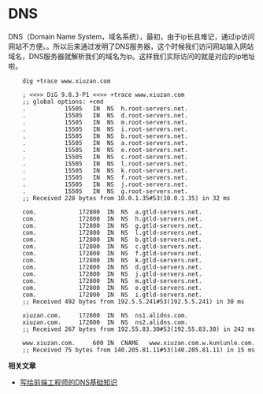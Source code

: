 # DNS

DNS（Domain Name System，域名系统），最初，由于ip长且难记，通过ip访问网站不方便。。所以后来通过发明了DNS服务器，这个时候我们访问网站输入网站域名，DNS服务器就解析我们的域名为ip。这样我们实际访问的就是对应的ip地址啦。

        dig +trace www.xiuzan.com

        ; <<>> DiG 9.8.3-P1 <<>> +trace www.xiuzan.com
        ;; global options: +cmd
        .			15505	IN	NS	h.root-servers.net.
        .			15505	IN	NS	d.root-servers.net.
        .			15505	IN	NS	m.root-servers.net.
        .			15505	IN	NS	i.root-servers.net.
        .			15505	IN	NS	b.root-servers.net.
        .			15505	IN	NS	a.root-servers.net.
        .			15505	IN	NS	e.root-servers.net.
        .			15505	IN	NS	c.root-servers.net.
        .			15505	IN	NS	l.root-servers.net.
        .			15505	IN	NS	k.root-servers.net.
        .			15505	IN	NS	f.root-servers.net.
        .			15505	IN	NS	j.root-servers.net.
        .			15505	IN	NS	g.root-servers.net.
        ;; Received 228 bytes from 10.0.1.35#53(10.0.1.35) in 32 ms

        com.			172800	IN	NS	a.gtld-servers.net.
        com.			172800	IN	NS	h.gtld-servers.net.
        com.			172800	IN	NS	g.gtld-servers.net.
        com.			172800	IN	NS	l.gtld-servers.net.
        com.			172800	IN	NS	b.gtld-servers.net.
        com.			172800	IN	NS	c.gtld-servers.net.
        com.			172800	IN	NS	f.gtld-servers.net.
        com.			172800	IN	NS	k.gtld-servers.net.
        com.			172800	IN	NS	d.gtld-servers.net.
        com.			172800	IN	NS	j.gtld-servers.net.
        com.			172800	IN	NS	m.gtld-servers.net.
        com.			172800	IN	NS	e.gtld-servers.net.
        com.			172800	IN	NS	i.gtld-servers.net.
        ;; Received 492 bytes from 192.5.5.241#53(192.5.5.241) in 30 ms

        xiuzan.com.		172800	IN	NS	ns1.alidns.com.
        xiuzan.com.		172800	IN	NS	ns2.alidns.com.
        ;; Received 267 bytes from 192.55.83.30#53(192.55.83.30) in 242 ms

        www.xiuzan.com.		600	IN	CNAME	www.xiuzan.com.w.kunlunle.com.
        ;; Received 75 bytes from 140.205.81.11#53(140.205.81.11) in 15 ms


**相关文章**
* [写给前端工程师的DNS基础知识](http://www.sunhao.win/articles/netwrok-dns.html)
